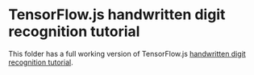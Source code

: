 # TensorFlow.js handwritten digit recognition tutorial

This folder has a full working version of TensorFlow.js
[handwritten digit recognition tutorial](https://codelabs.developers.google.com/codelabs/tfjs-training-classfication/index.html#0).
